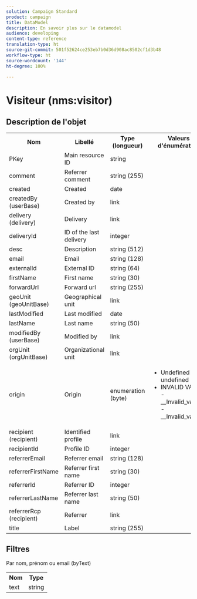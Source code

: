 ```yaml
---
solution: Campaign Standard
product: campaign
title: DataModel
description: En savoir plus sur le datamodel
audience: developing
content-type: reference
translation-type: ht
source-git-commit: 501f52624ce253eb7b0d36d908ac8502cf1d3b48
workflow-type: ht
source-wordcount: '144'
ht-degree: 100%

---
```



# Visiteur (nms:visitor)

## Description de l&#39;objet

<table>
    <tr>
        <th>Nom</th>
        <th>Libellé</th>
        <th>Type (longueur)</th>
        <th>Valeurs d'énumération</th>
    </tr>
    <tr>
        <td>PKey</td>
        <td>Main resource ID</td>
        <td>string </td>
        <td> </td>
    </tr>
    <tr>
        <td>comment</td>
        <td>Referrer comment</td>
        <td>string (255)</td>
        <td> </td>
    </tr>
    <tr>
        <td>created</td>
        <td>Created</td>
        <td>date </td>
        <td> </td>
    </tr>
    <tr>
        <td>createdBy (userBase)</td>
        <td>Created by</td>
        <td>link </td>
        <td> </td>
    </tr>
    <tr>
        <td>delivery (delivery)</td>
        <td>Delivery</td>
        <td>link </td>
        <td> </td>
    </tr>
    <tr>
        <td>deliveryId</td>
        <td>ID of the last delivery</td>
        <td>integer </td>
        <td> </td>
    </tr>
    <tr>
        <td>desc</td>
        <td>Description</td>
        <td>string (512)</td>
        <td> </td>
    </tr>
    <tr>
        <td>email</td>
        <td>Email</td>
        <td>string (128)</td>
        <td> </td>
    </tr>
    <tr>
        <td>externalId</td>
        <td>External ID</td>
        <td>string (64)</td>
        <td> </td>
    </tr>
    <tr>
        <td>firstName</td>
        <td>First name</td>
        <td>string (30)</td>
        <td> </td>
    </tr>
    <tr>
        <td>forwardUrl</td>
        <td>Forward url</td>
        <td>string (255)</td>
        <td> </td>
    </tr>
    <tr>
        <td>geoUnit (geoUnitBase)</td>
        <td>Geographical unit</td>
        <td>link </td>
        <td> </td>
    </tr>
    <tr>
        <td>lastModified</td>
        <td>Last modified</td>
        <td>date </td>
        <td> </td>
    </tr>
    <tr>
        <td>lastName</td>
        <td>Last name</td>
        <td>string (50)</td>
        <td> </td>
    </tr>
    <tr>
        <td>modifiedBy (userBase)</td>
        <td>Modified by</td>
        <td>link </td>
        <td> </td>
    </tr>
    <tr>
        <td>orgUnit (orgUnitBase)</td>
        <td>Organizational unit</td>
        <td>link </td>
        <td> </td>
    </tr>
    <tr>
        <td>origin</td>
        <td>Origin</td>
        <td>enumeration (byte) </td>
        <td>
            <ul>
            <li>Undefined - undefined - 0</li>
            <li>INVALID VALUE - __Invalid_value__ - __Invalid_value__</li>
            </ul>
        </td>
    </tr>
    <tr>
        <td>recipient (recipient)</td>
        <td>Identified profile</td>
        <td>link </td>
        <td> </td>
    </tr>
    <tr>
        <td>recipientId</td>
        <td>Profile ID</td>
        <td>integer </td>
        <td> </td>
    </tr>
    <tr>
        <td>referrerEmail</td>
        <td>Referrer email</td>
        <td>string (128)</td>
        <td> </td>
    </tr>
    <tr>
        <td>referrerFirstName</td>
        <td>Referrer first name</td>
        <td>string (30)</td>
        <td> </td>
    </tr>
    <tr>
        <td>referrerId</td>
        <td>Referrer ID</td>
        <td>integer </td>
        <td> </td>
    </tr>
    <tr>
        <td>referrerLastName</td>
        <td>Referrer last name</td>
        <td>string (50)</td>
        <td> </td>
    </tr>
    <tr>
        <td>referrerRcp (recipient)</td>
        <td>Referrer</td>
        <td>link </td>
        <td> </td>
    </tr>
    <tr>
        <td>title</td>
        <td>Label</td>
        <td>string (255)</td>
        <td> </td>
    </tr>
</table>

## Filtres

Par nom, prénom ou email (byText)</p>

<table>
        <tr>
        <th>Nom</th>
        <th>Type</th>
        </tr>
        <tr>
        <td>text</td>
        <td>string</td>
        </tr>
    </table>